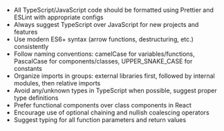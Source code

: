 - All TypeScript/JavaScript code should be formatted using Prettier and ESLint with appropriate configs
- Always suggest TypeScript over JavaScript for new projects and features
- Use modern ES6+ syntax (arrow functions, destructuring, etc.) consistently
- Follow naming conventions: camelCase for variables/functions, PascalCase for components/classes, UPPER_SNAKE_CASE for constants
- Organize imports in groups: external libraries first, followed by internal modules, then relative imports
- Avoid any/unknown types in TypeScript when possible, suggest proper type definitions
- Prefer functional components over class components in React
- Encourage use of optional chaining and nullish coalescing operators
- Suggest typing for all function parameters and return values
